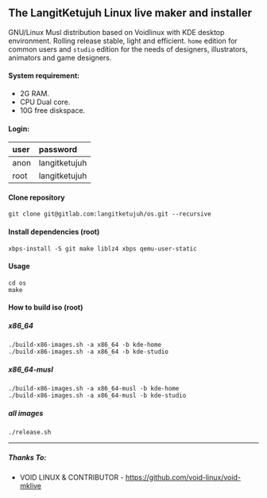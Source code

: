 ## The LangitKetujuh Linux live maker and installer

GNU/Linux Musl distribution based on Voidlinux with KDE desktop environment. Rolling release stable, light and efficient. `home` edition for common users and `studio` edition for the needs of designers, illustrators, animators and game designers.

#### System requirement:

- 2G RAM.
- CPU Dual core.
- 10G free diskspace.

#### Login:

| user | password      |
| :--- | :---          |
| anon | langitketujuh |
| root | langitketujuh |

#### Clone repository

```
git clone git@gitlab.com:langitketujuh/os.git --recursive
```

#### Install dependencies (root)

```
xbps-install -S git make liblz4 xbps qemu-user-static
```

#### Usage

```
cd os
make
```

#### How to build iso (root)

##### x86_64

```
./build-x86-images.sh -a x86_64 -b kde-home
./build-x86-images.sh -a x86_64 -b kde-studio
```

##### x86_64-musl

```
./build-x86-images.sh -a x86_64-musl -b kde-home
./build-x86-images.sh -a x86_64-musl -b kde-studio
```

##### all images

```
./release.sh
```

---
##### Thanks To:

- VOID LINUX & CONTRIBUTOR - https://github.com/void-linux/void-mklive

